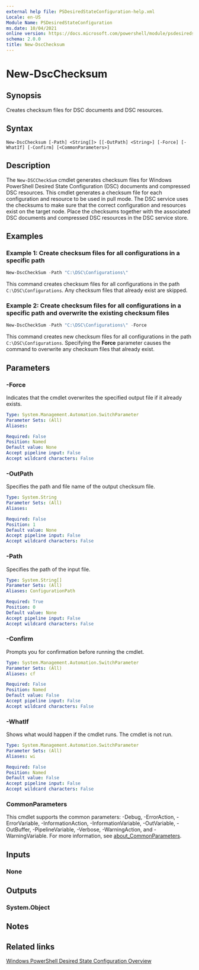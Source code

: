 ```yaml
---
external help file: PSDesiredStateConfiguration-help.xml
Locale: en-US
Module Name: PSDesiredStateConfiguration
ms.date: 10/04/2021
online version: https://docs.microsoft.com/powershell/module/psdesiredstateconfiguration/new-dscchecksum?view=dsc-1.1&WT.mc_id=ps-gethelp
schema: 2.0.0
title: New-DscChecksum
---
```

# New-DscChecksum

## Synopsis
Creates checksum files for DSC documents and DSC resources.

## Syntax

```
New-DscChecksum [-Path] <String[]> [[-OutPath] <String>] [-Force] [-WhatIf] [-Confirm] [<CommonParameters>]
```

## Description

The `New-DSCCheckSum` cmdlet generates checksum files for Windows PowerShell Desired State
Configuration (DSC) documents and compressed DSC resources. This cmdlet generates a checksum file
for each configuration and resource to be used in pull mode. The DSC service uses the checksums to
make sure that the correct configuration and resources exist on the target node. Place the checksums
together with the associated DSC documents and compressed DSC resources in the DSC service store.

## Examples

### Example 1: Create checksum files for all configurations in a specific path

```powershell
New-DscCheckSum -Path "C:\DSC\Configurations\"
```

This command creates checksum files for all configurations in the path `C:\DSC\Configurations`. Any
checksum files that already exist are skipped.

### Example 2: Create checksum files for all configurations in a specific path and overwrite the existing checksum files

```powershell
New-DscCheckSum -Path "C:\DSC\Configurations\" -Force
```

This command creates new checksum files for all configurations in the path `C:\DSC\Configurations`.
Specifying the **Force** parameter causes the command to overwrite any checksum files that already
exist.

## Parameters

### -Force

Indicates that the cmdlet overwrites the specified output file if it already exists.

```yaml
Type: System.Management.Automation.SwitchParameter
Parameter Sets: (All)
Aliases:

Required: False
Position: Named
Default value: None
Accept pipeline input: False
Accept wildcard characters: False
```

### -OutPath

Specifies the path and file name of the output checksum file.

```yaml
Type: System.String
Parameter Sets: (All)
Aliases:

Required: False
Position: 1
Default value: None
Accept pipeline input: False
Accept wildcard characters: False
```

### -Path

Specifies the path of the input file.

```yaml
Type: System.String[]
Parameter Sets: (All)
Aliases: ConfigurationPath

Required: True
Position: 0
Default value: None
Accept pipeline input: False
Accept wildcard characters: False
```

### -Confirm

Prompts you for confirmation before running the cmdlet.

```yaml
Type: System.Management.Automation.SwitchParameter
Parameter Sets: (All)
Aliases: cf

Required: False
Position: Named
Default value: False
Accept pipeline input: False
Accept wildcard characters: False
```

### -WhatIf

Shows what would happen if the cmdlet runs. The cmdlet is not run.

```yaml
Type: System.Management.Automation.SwitchParameter
Parameter Sets: (All)
Aliases: wi

Required: False
Position: Named
Default value: False
Accept pipeline input: False
Accept wildcard characters: False
```

### CommonParameters

This cmdlet supports the common parameters: -Debug, -ErrorAction, -ErrorVariable,
-InformationAction, -InformationVariable, -OutVariable, -OutBuffer, -PipelineVariable, -Verbose,
-WarningAction, and -WarningVariable. For more information, see
[about_CommonParameters](https://go.microsoft.com/fwlink/?LinkID=113216).

## Inputs

### None

## Outputs

### System.Object

## Notes

## Related links

[Windows PowerShell Desired State Configuration Overview](/powershell/scripting/dsc/overview/dscforengineers)
